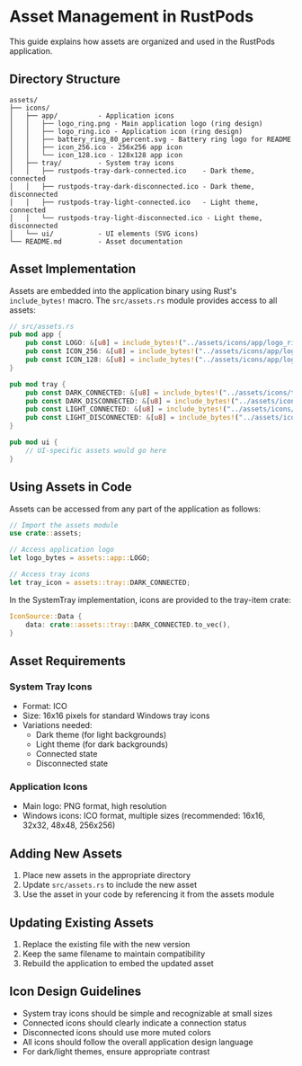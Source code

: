 # Asset Management in RustPods

This guide explains how assets are organized and used in the RustPods application.

## Directory Structure

```
assets/
├── icons/
│   ├── app/          - Application icons
│   │   ├── logo_ring.png - Main application logo (ring design)
│   │   ├── logo_ring.ico - Application icon (ring design)
│   │   ├── battery_ring_80_percent.svg - Battery ring logo for README
│   │   ├── icon_256.ico - 256x256 app icon
│   │   └── icon_128.ico - 128x128 app icon
│   ├── tray/         - System tray icons
│   │   ├── rustpods-tray-dark-connected.ico    - Dark theme, connected
│   │   ├── rustpods-tray-dark-disconnected.ico - Dark theme, disconnected
│   │   ├── rustpods-tray-light-connected.ico   - Light theme, connected
│   │   └── rustpods-tray-light-disconnected.ico - Light theme, disconnected
│   └── ui/           - UI elements (SVG icons)
└── README.md         - Asset documentation
```

## Asset Implementation

Assets are embedded into the application binary using Rust's `include_bytes!` macro. The `src/assets.rs` module provides access to all assets:

```rust
// src/assets.rs
pub mod app {
    pub const LOGO: &[u8] = include_bytes!("../assets/icons/app/logo_ring.png");
    pub const ICON_256: &[u8] = include_bytes!("../assets/icons/app/logo_ring.ico");
    pub const ICON_128: &[u8] = include_bytes!("../assets/icons/app/logo_ring.ico");
}

pub mod tray {
    pub const DARK_CONNECTED: &[u8] = include_bytes!("../assets/icons/tray/rustpods-tray-dark-connected.ico");
    pub const DARK_DISCONNECTED: &[u8] = include_bytes!("../assets/icons/tray/rustpods-tray-dark-disconnected.ico");
    pub const LIGHT_CONNECTED: &[u8] = include_bytes!("../assets/icons/tray/rustpods-tray-light-connected.ico");
    pub const LIGHT_DISCONNECTED: &[u8] = include_bytes!("../assets/icons/tray/rustpods-tray-light-disconnected.ico");
}

pub mod ui {
    // UI-specific assets would go here
}
```

## Using Assets in Code

Assets can be accessed from any part of the application as follows:

```rust
// Import the assets module
use crate::assets;

// Access application logo
let logo_bytes = assets::app::LOGO;

// Access tray icons
let tray_icon = assets::tray::DARK_CONNECTED;
```

In the SystemTray implementation, icons are provided to the tray-item crate:

```rust
IconSource::Data {
    data: crate::assets::tray::DARK_CONNECTED.to_vec(),
}
```

## Asset Requirements

### System Tray Icons
- Format: ICO
- Size: 16x16 pixels for standard Windows tray icons
- Variations needed:
  - Dark theme (for light backgrounds)
  - Light theme (for dark backgrounds)
  - Connected state
  - Disconnected state

### Application Icons
- Main logo: PNG format, high resolution
- Windows icons: ICO format, multiple sizes (recommended: 16x16, 32x32, 48x48, 256x256)

## Adding New Assets

1. Place new assets in the appropriate directory
2. Update `src/assets.rs` to include the new asset
3. Use the asset in your code by referencing it from the assets module

## Updating Existing Assets

1. Replace the existing file with the new version
2. Keep the same filename to maintain compatibility
3. Rebuild the application to embed the updated asset

## Icon Design Guidelines

- System tray icons should be simple and recognizable at small sizes
- Connected icons should clearly indicate a connection status
- Disconnected icons should use more muted colors
- All icons should follow the overall application design language
- For dark/light themes, ensure appropriate contrast 